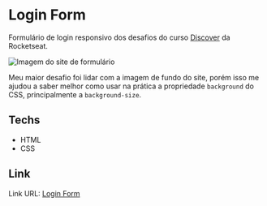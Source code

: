 # Login Form

Formulário de login responsivo dos desafios do curso [Discover](https://app.rocketseat.com.br/discover) da Rocketseat.

<img src="https://i.imgur.com/Vx7OXjM.png" alt="Imagem do site de formulário" />

Meu maior desafio foi lidar com a imagem de fundo do site, porém isso me ajudou a saber melhor como usar na prática a propriedade `background` do CSS, principalmente a `background-size`.

## Techs

-   HTML
-   CSS

## Link

Link URL: <a href="https://raiane-oliveira.github.io/login-form/" target="_blank">Login Form</a>

